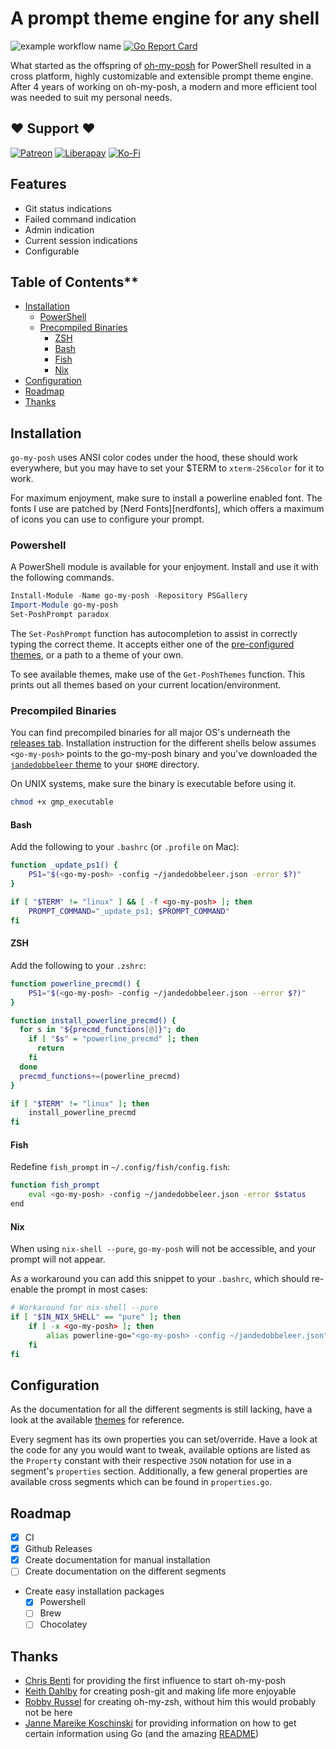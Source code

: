 # A prompt theme engine for any shell

![example workflow name](https://github.com/jandedobbeleer/go-my-posh/workflows/Release/badge.svg)
[![Go Report Card](https://goreportcard.com/badge/github.com/jandedobbeleer/go-my-posh)](https://goreportcard.com/report/github.com/jandedobbeleer/go-my-posh)

What started as the offspring of [oh-my-posh][oh-my-posh] for PowerShell resulted in a cross platform, highly customizable and extensible prompt theme engine. After 4 years of working on oh-my-posh, a modern and more efficient tool was needed to suit my personal needs.

## ❤ Support ❤

[![Patreon][patreon-badge]][patreon]
[![Liberapay][liberapay-badge]][liberapay]
[![Ko-Fi][kofi-badge]][kofi]

## Features

* Git status indications
* Failed command indication
* Admin indication
* Current session indications
* Configurable

## Table of Contents**

* [Installation](#installation)
  * [PowerShell](#powershell)
  * [Precompiled Binaries](#precompiled-binaries)
    * [ZSH](#zsh)
    * [Bash](#bash)
    * [Fish](#fish)
    * [Nix](#nix)
* [Configuration](#configuration)
* [Roadmap](#roadmap)
* [Thanks](#thanks)

## Installation

`go-my-posh` uses ANSI color codes under the hood, these should work everywhere,
but you may have to set your $TERM to `xterm-256color` for it to work.

For maximum enjoyment, make sure to install a powerline enabled font. The fonts I use are patched by [Nerd Fonts][nerdfonts], which offers a maximum of icons you can use to configure your prompt.

### Powershell

A PowerShell module is available for your enjoyment. Install and use it with the following commands.

```powershell
Install-Module -Name go-my-posh -Repository PSGallery
Import-Module go-my-posh
Set-PoshPrompt paradox
```

The `Set-PoshPrompt` function has autocompletion to assist in correctly typing the correct theme. It accepts either one of the [pre-configured themes][themes], or a path to a theme of your own.

To see available themes, make use of the `Get-PoshThemes` function. This prints out all themes based on your current location/environment.

### Precompiled Binaries

You can find precompiled binaries for all major OS's underneath the
[releases tab][releases]. Installation instruction for the different shells below assumes `<go-my-posh>` points to the go-my-posh binary and you've downloaded the [`jandedobbeleer` theme][jandedobbeleer] to your `$HOME` directory.

On UNIX systems, make sure the binary is executable before using it.

```bash
chmod +x gmp_executable
```

#### Bash

Add the following to your `.bashrc` (or `.profile` on Mac):

```bash
function _update_ps1() {
    PS1="$(<go-my-posh> -config ~/jandedobbeleer.json -error $?)"
}

if [ "$TERM" != "linux" ] && [ -f <go-my-posh> ]; then
    PROMPT_COMMAND="_update_ps1; $PROMPT_COMMAND"
fi
```

#### ZSH

Add the following to your `.zshrc`:

```bash
function powerline_precmd() {
    PS1="$(<go-my-posh> -config ~/jandedobbeleer.json --error $?)"
}

function install_powerline_precmd() {
  for s in "${precmd_functions[@]}"; do
    if [ "$s" = "powerline_precmd" ]; then
      return
    fi
  done
  precmd_functions+=(powerline_precmd)
}

if [ "$TERM" != "linux" ]; then
    install_powerline_precmd
fi
```

#### Fish

Redefine `fish_prompt` in `~/.config/fish/config.fish`:

```bash
function fish_prompt
    eval <go-my-posh> -config ~/jandedobbeleer.json -error $status
end
```

#### Nix

When using `nix-shell --pure`, `go-my-posh` will not be accessible, and
your prompt will not appear.

As a workaround you can add this snippet to your `.bashrc`,
which should re-enable the prompt in most cases:

```bash
# Workaround for nix-shell --pure
if [ "$IN_NIX_SHELL" == "pure" ]; then
    if [ -x <go-my-posh> ]; then
        alias powerline-go="<go-my-posh> -config ~/jandedobbeleer.json"
    fi
fi
```

## Configuration

As the documentation for all the different segments is still lacking, have a look at the available [themes][themes] for reference.

Every segment has its own properties you can set/override. Have a look at the code for any you would want to tweak, available options
are listed as the `Property` constant with their respective `JSON` notation for use in a segment's `properties` section. Additionally,
a few general properties are available cross segments which can be found in `properties.go`.

## Roadmap

* [x] CI
* [x] Github Releases
* [x] Create documentation for manual installation
* [ ] Create documentation on the different segments
* Create easy installation packages
  * [x] Powershell
  * [ ] Brew
  * [ ] Chocolatey

## Thanks

* [Chris Benti][chrisbenti-psconfig] for providing the first influence to start oh-my-posh
* [Keith Dahlby][keithdahlby-poshgit] for creating posh-git and making life more enjoyable
* [Robby Russel][oh-my-zsh] for creating oh-my-zsh, without him this would probably not be here
* [Janne Mareike Koschinski][justjanne] for providing information on how to get certain information using Go (and the amazing [README][powerline-go])

[oh-my-posh]: https://github.com/JanDeDobbeleer/oh-my-posh
[patreon-badge]: https://img.shields.io/badge/Support-Become%20a%20Patreon!-red.svg
[patreon]: https://www.patreon.com/jandedobbeleer
[liberapay-badge]: https://img.shields.io/badge/Liberapay-Donate-%23f6c915.svg
[liberapay]: https://liberapay.com/jandedobbeleer
[kofi-badge]: https://img.shields.io/badge/Ko--fi-Buy%20me%20a%20coffee!-%2346b798.svg
[kofi]: https://ko-fi.com/jandedobbeleer
[releases]: https://github.com/JanDeDobbeleer/go-my-posh/releases
[jandedobbeleer]: https://github.com/JanDeDobbeleer/go-my-posh/blob/master/themes/jandedobbeleer.json
[themes]: https://github.com/JanDeDobbeleer/go-my-posh/tree/master/themes
[chrisbenti-psconfig]: https://github.com/chrisbenti/PS-Config
[keithdahlby-poshgit]: https://github.com/dahlbyk/posh-git
[oh-my-zsh]: https://github.com/robbyrussell/oh-my-zsh
[justjanne]: https://github.com/justjanne
[powerline-go]: https://github.com/justjanne/powerline-go
